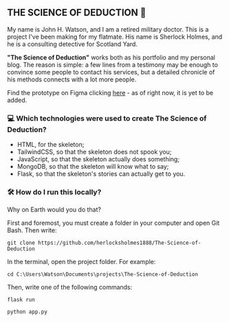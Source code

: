 ## THE SCIENCE OF DEDUCTION 🧠

My name is John H. Watson, and I am a retired military doctor. This is a project I've been making for my flatmate. His name is Sherlock Holmes, and he is a consulting detective for Scotland Yard. 

**"The Science of Deduction"** works both as his portfolio and my personal blog. The reason is simple: a few lines from a testimony may be enough to convince some people to contact his services, but a detailed chronicle of his methods connects with a lot more people.

Find the prototype on Figma clicking [here](#) - as of right now, it is yet to be added.

### 💻 Which technologies were used to create The Science of Deduction?
- HTML, for the skeleton;
- TailwindCSS, so that the skeleton does not spook you;
- JavaScript, so that the skeleton actually does something;
- MongoDB, so that the skeleton will know what to say;
- Flask, so that the skeleton's stories can actually get to you.

### 🛠️ How do I run this locally?
Why on Earth would you do that?

First and foremost, you must create a folder in your computer and open Git Bash. Then write:

```
git clone https://github.com/herlocksholmes1888/The-Science-of-Deduction
```

In the terminal, open the project folder. For example: 

```
cd C:\Users\Watson\Documents\projects\The-Science-of-Deduction
```

Then, write one of the following commands:

```
flask run 
```

```
python app.py
```